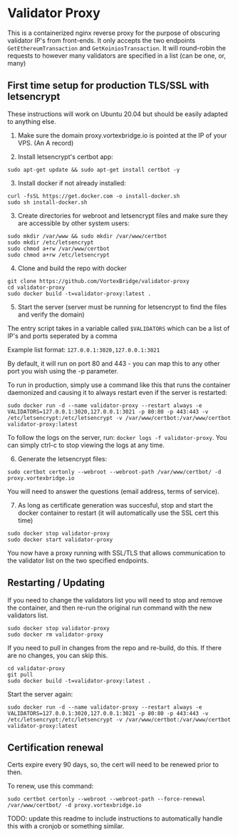 # Validator Proxy

This is a containerized nginx reverse proxy for the purpose of obscuring validator IP's from front-ends. It only accepts the two endpoints `GetEthereumTransaction` and `GetKoiniosTransaction`. It will round-robin the requests to however many validators are specified in a list (can be one, or, many)

## First time setup for production TLS/SSL with letsencrypt

These instructions will work on Ubuntu 20.04 but should be easily adapted to anything else.

1) Make sure the domain proxy.vortexbridge.io is pointed at the IP of your VPS. (An A record)

2) Install letsencrypt's certbot app:
```
sudo apt-get update && sudo apt-get install certbot -y
```

3) Install docker if not already installed:
```
curl -fsSL https://get.docker.com -o install-docker.sh
sudo sh install-docker.sh
```

3) Create directories for webroot and letsencrypt files and make sure they are accessible by other system users:
```
sudo mkdir /var/www && sudo mkdir /var/www/certbot
sudo mkdir /etc/letsencrypt
sudo chmod a+rw /var/www/certbot
sudo chmod a+rw /etc/letsencrypt
```

4) Clone and build the repo with docker
```
git clone https://github.com/VortexBridge/validator-proxy
cd validator-proxy
sudo docker build -t=validator-proxy:latest .
```

5) Start the server (server must be running for letsencrypt to find the files and verify the domain)

The entry script takes in a variable called `$VALIDATORS` which can be a list of IP's and ports seperated by a comma

Example list format: `127.0.0.1:3020,127.0.0.1:3021`

By default, it will run on port 80 and 443 - you can map this to any other port you wish using the -p parameter.

To run in production, simply use a command like this that runs the container daemonized and causing it to always restart even if the server is restarted:

```
sudo docker run -d --name validator-proxy --restart always -e VALIDATORS=127.0.0.1:3020,127.0.0.1:3021 -p 80:80 -p 443:443 -v /etc/letsencrypt:/etc/letsencrypt -v /var/www/certbot:/var/www/certbot validator-proxy:latest
```

To follow the logs on the server, run: `docker logs -f validator-proxy`. You can simply ctrl-c to stop viewing the logs at any time.

6) Generate the letsencrypt files:
```
sudo certbot certonly --webroot --webroot-path /var/www/certbot/ -d proxy.vortexbridge.io
```
You will need to answer the questions (email address, terms of service).

7) As long as certificate generation was succesful, stop and start the docker container to restart (it will automatically use the SSL cert this time)
```
sudo docker stop validator-proxy
sudo docker start validator-proxy
```

You now have a proxy running with SSL/TLS that allows communication to the validator list on the two specified endpoints.

## Restarting / Updating

If you need to change the validators list you will need to stop and remove the container, and then re-run the original run command with the new validators list.

```
sudo docker stop validator-proxy
sudo docker rm validator-proxy
```

If you need to pull in changes from the repo and re-build, do this. If there are no changes, you can skip this.
```
cd validator-proxy
git pull
sudo docker build -t=validator-proxy:latest .
```

Start the server again:
```
sudo docker run -d --name validator-proxy --restart always -e VALIDATORS=127.0.0.1:3020,127.0.0.1:3021 -p 80:80 -p 443:443 -v /etc/letsencrypt:/etc/letsencrypt -v /var/www/certbot:/var/www/certbot validator-proxy:latest
```

## Certification renewal

Certs expire every 90 days, so, the cert will need to be renewed prior to then.

To renew, use this command:
```
sudo certbot certonly --webroot --webroot-path --force-renewal /var/www/certbot/ -d proxy.vortexbridge.io
```

TODO: update this readme to include instructions to automatically handle this with a cronjob or something similar.